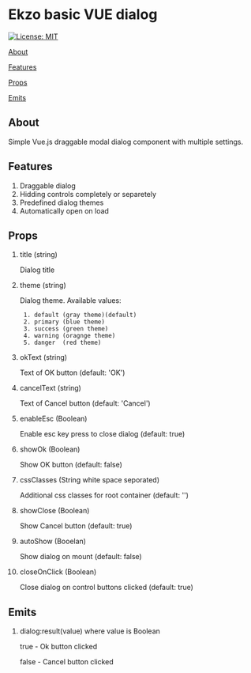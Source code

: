 # Ekzo basic VUE dialog

[![License: MIT](https://img.shields.io/badge/License-MIT-yellow.svg)](https://opensource.org/licenses/MIT)

[About](#about)

[Features](#features)

[Props](#props)

[Emits](#emits)

## About
Simple Vue.js draggable modal dialog component with multiple settings.

## Features

1. Draggable dialog
1. Hidding controls completely or separetely
1. Predefined dialog themes
1. Automatically open on load

## Props

1. title (string)

    Dialog title 
1. theme  (string)

    Dialog theme. Available values:
    
        1. default (gray theme)(default)
        2. primary (blue theme)
        3. success (green theme)
        4. warning (oragnge theme)
        5. danger  (red theme)
1. okText (string)

    Text of OK button (default: 'OK')
1. cancelText (string)

    Text of Cancel button (default: 'Cancel')
1. enableEsc (Boolean)

    Enable esc key press to close dialog (default: true)
1. showOk (Boolean)

    Show OK button (default: false)
1. cssClasses (String white space seporated)

    Additional css classes for root container (default: '')
1. showClose (Boolean)

    Show Cancel button (default: true)
1. autoShow (Booelan)

    Show dialog on mount (default: false)
1. closeOnClick (Boolean)

    Close dialog on control buttons clicked (default: true)

## Emits

1. dialog:result(value) where value is Boolean

    true - Ok button clicked
    
    false - Cancel button clicked
